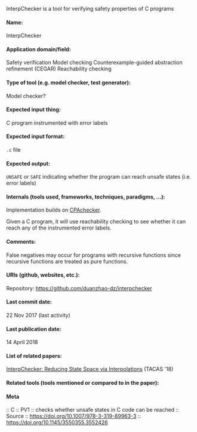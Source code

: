 InterpChecker is a tool for verifying safety properties of C programs

#### Name:
InterpChecker

#### Application domain/field:
Safety verification
Model checking
Counterexample-guided abstraction refinement (CEGAR)
Reachability checking

#### Type of tool (e.g. model checker, test generator):
Model checker?

#### Expected input thing:
C program instrumented with error labels

#### Expected input format:
`.c` file

#### Expected output:
`UNSAFE` or `SAFE` indicating whether the program can reach unsafe states (i.e. error labels)

#### Internals (tools used, frameworks, techniques, paradigms, ...):
Implementation builds on [CPAchecker](Checkers/CPAchecker.md).

Given a C program, it will use reachability checking to see whether it can reach any of the instrumented error labels.

#### Comments:
False negatives may occur for programs with recursive functions since recursive functions are treated as pure functions.

#### URIs (github, websites, etc.):
Repository: https://github.com/duanzhao-dz/interpchecker

#### Last commit date:
22 Nov 2017 (last activity)

#### Last publication date:
14 April 2018

#### List of related papers:
[InterpChecker: Reducing State Space via Interpolations](https://doi.org/10.1007/978-3-319-89963-3_27) (TACAS '18)

#### Related tools (tools mentioned or compared to in the paper):

#### Meta
:: C
:: PV1 :: checks whether unsafe states in C code can be reached
:: Source :: https://doi.org/10.1007/978-3-319-89963-3 :: https://doi.org/10.1145/3550355.3552426
